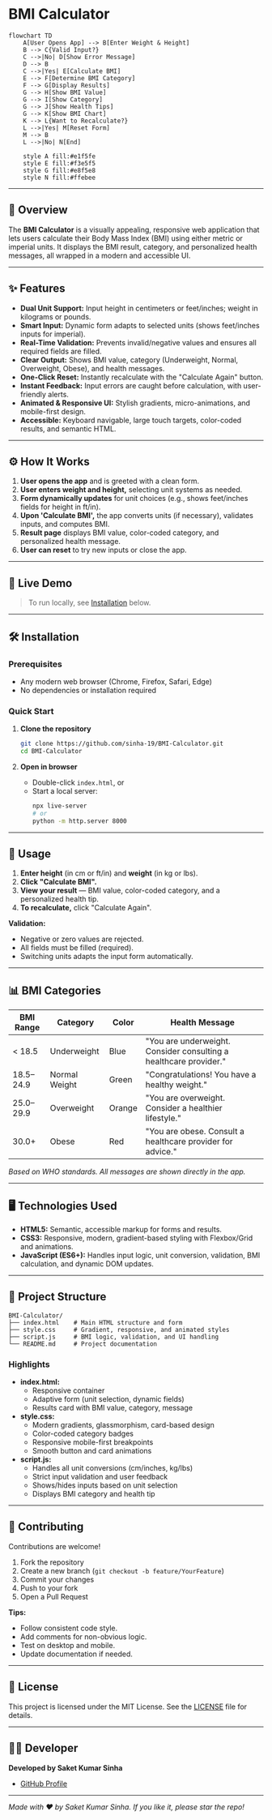 # BMI Calculator

```mermaid
flowchart TD
    A[User Opens App] --> B[Enter Weight & Height]
    B --> C{Valid Input?}
    C -->|No| D[Show Error Message]
    D --> B
    C -->|Yes| E[Calculate BMI]
    E --> F[Determine BMI Category]
    F --> G[Display Results]
    G --> H[Show BMI Value]
    G --> I[Show Category]
    G --> J[Show Health Tips]
    G --> K[Show BMI Chart]
    K --> L{Want to Recalculate?}
    L -->|Yes| M[Reset Form]
    M --> B
    L -->|No| N[End]
    
    style A fill:#e1f5fe
    style E fill:#f3e5f5
    style G fill:#e8f5e8
    style N fill:#ffebee
```

---
## 🎯 Overview

The **BMI Calculator** is a visually appealing, responsive web application that lets users calculate their Body Mass Index (BMI) using either metric or imperial units. It displays the BMI result, category, and personalized health messages, all wrapped in a modern and accessible UI.

---

## ✨ Features

- **Dual Unit Support:** Input height in centimeters or feet/inches; weight in kilograms or pounds.
- **Smart Input:** Dynamic form adapts to selected units (shows feet/inches inputs for imperial).
- **Real-Time Validation:** Prevents invalid/negative values and ensures all required fields are filled.
- **Clear Output:** Shows BMI value, category (Underweight, Normal, Overweight, Obese), and health messages.
- **One-Click Reset:** Instantly recalculate with the "Calculate Again" button.
- **Instant Feedback:** Input errors are caught before calculation, with user-friendly alerts.
- **Animated & Responsive UI:** Stylish gradients, micro-animations, and mobile-first design.
- **Accessible:** Keyboard navigable, large touch targets, color-coded results, and semantic HTML.

---

## ⚙️ How It Works

1. **User opens the app** and is greeted with a clean form.
2. **User enters weight and height,** selecting unit systems as needed.
3. **Form dynamically updates** for unit choices (e.g., shows feet/inches fields for height in ft/in).
4. **Upon 'Calculate BMI',** the app converts units (if necessary), validates inputs, and computes BMI.
5. **Result page** displays BMI value, color-coded category, and personalized health message.
6. **User can reset** to try new inputs or close the app.

---

## 🚀 Live Demo

> To run locally, see [Installation](#installation) below.

---

## 🛠️ Installation

### Prerequisites
- Any modern web browser (Chrome, Firefox, Safari, Edge)
- No dependencies or installation required

### Quick Start

1. **Clone the repository**
   ```bash
   git clone https://github.com/sinha-19/BMI-Calculator.git
   cd BMI-Calculator
   ```

2. **Open in browser**
   - Double-click `index.html`, or
   - Start a local server:
     ```bash
     npx live-server
     # or
     python -m http.server 8000
     ```

---

## 📖 Usage

1. **Enter height** (in cm or ft/in) and **weight** (in kg or lbs).
2. **Click "Calculate BMI".**
3. **View your result** — BMI value, color-coded category, and a personalized health tip.
4. **To recalculate,** click "Calculate Again".

**Validation:**  
- Negative or zero values are rejected.
- All fields must be filled (required).
- Switching units adapts the input form automatically.

---

## 📊 BMI Categories

| BMI Range | Category         | Color         | Health Message                                                   |
|-----------|------------------|--------------|------------------------------------------------------------------|
| < 18.5    | Underweight      | Blue         | "You are underweight. Consider consulting a healthcare provider."|
| 18.5–24.9 | Normal Weight    | Green        | "Congratulations! You have a healthy weight."                    |
| 25.0–29.9 | Overweight       | Orange       | "You are overweight. Consider a healthier lifestyle."            |
| 30.0+     | Obese            | Red          | "You are obese. Consult a healthcare provider for advice."       |

*Based on WHO standards. All messages are shown directly in the app.*

---

## 🖥️ Technologies Used

- **HTML5:** Semantic, accessible markup for forms and results.
- **CSS3:** Responsive, modern, gradient-based styling with Flexbox/Grid and animations.
- **JavaScript (ES6+):** Handles input logic, unit conversion, validation, BMI calculation, and dynamic DOM updates.

---

## 📁 Project Structure

```
BMI-Calculator/
├── index.html    # Main HTML structure and form
├── style.css     # Gradient, responsive, and animated styles
├── script.js     # BMI logic, validation, and UI handling
└── README.md     # Project documentation
```

### Highlights

- **index.html:**  
  - Responsive container
  - Adaptive form (unit selection, dynamic fields)
  - Results card with BMI value, category, message
- **style.css:**  
  - Modern gradients, glassmorphism, card-based design
  - Color-coded category badges
  - Responsive mobile-first breakpoints
  - Smooth button and card animations
- **script.js:**  
  - Handles all unit conversions (cm/inches, kg/lbs)
  - Strict input validation and user feedback
  - Shows/hides inputs based on unit selection
  - Displays BMI category and health tip

---

## 🤝 Contributing

Contributions are welcome!
1. Fork the repository
2. Create a new branch (`git checkout -b feature/YourFeature`)
3. Commit your changes
4. Push to your fork
5. Open a Pull Request

**Tips:**
- Follow consistent code style.
- Add comments for non-obvious logic.
- Test on desktop and mobile.
- Update documentation if needed.

---

## 📝 License

This project is licensed under the MIT License. See the [LICENSE](LICENSE) file for details.

---

## 👨‍💻 Developer

**Developed by Saket Kumar Sinha**
- [GitHub Profile](https://github.com/sinha-19)

---

*Made with ❤️ by Saket Kumar Sinha. If you like it, please star the repo!*
